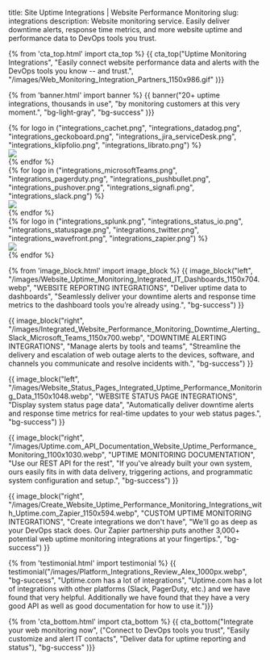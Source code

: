 title: Site Uptime Integrations | Website Performance Monitoring
slug: integrations
description: Website monitoring service. Easily deliver downtime alerts, response time metrics, and more website uptime and performance data to DevOps tools you trust.

{% from 'cta_top.html' import cta_top %} 
{{ cta_top("Uptime Monitoring Integrations",
  "Easily connect website performance data and alerts with the DevOps tools you know -- and trust.",
  "/images/Web_Monitoring_Integration_Partners_1150x986.gif"
)}}


{% from 'banner.html' import banner %} 
{{ banner("<span class='text-success'>20+</span> uptime integrations, <span class='text-success'>thousands</span> in use",
  "by monitoring customers at this very moment.",
  "bg-light-gray",
  "bg-success"
)}}


<div class="container bg-white my-5">
  <div class="card-deck mb-5">
    {% for logo in ("integrations_cachet.png", "integrations_datadog.png", "integrations_geckoboard.png", "integrations_jira_serviceDesk.png", "integrations_klipfolio.png", "integrations_librato.png") %}
    <div class="card bg-white text-white shadow">
      <img class="card-img my-auto p-4" src="/images/{{ logo }}">
      <div class="card-img-overlay">
      </div>
    </div>
     {% endfor %}
  </div>
  <div class="card-deck mb-5">
    {% for logo in ("integrations_microsoftTeams.png", "integrations_pagerduty.png", "integrations_pushbullet.png", "integrations_pushover.png", "integrations_signafi.png", "integrations_slack.png") %}
    <div class="card bg-white text-white shadow">
      <img class="card-img my-auto p-4" src="/images/{{ logo }}">
      <div class="card-img-overlay">
      </div>
    </div>
    {% endfor %}
  </div>
  <div class="card-deck mb-5">
    {% for logo in ("integrations_splunk.png", "integrations_status_io.png", "integrations_statuspage.png", "integrations_twitter.png", "integrations_wavefront.png", "integrations_zapier.png") %}
    <div class="card bg-white text-white shadow">
      <img class="card-img my-auto p-4" src="/images/{{ logo }}">
      <div class="card-img-overlay">
      </div>
    </div>
    {% endfor %}
  </div>
</div>


{% from 'image_block.html' import image_block %}
{{ image_block("left", "/images/Website_Uptime_Monitoring_Integrated_IT_Dashboards_1150x704.webp",
"WEBSITE REPORTING INTEGRATIONS",
"Deliver uptime data to dashboards",
"Seamlessly deliver your downtime alerts and response time metrics to the dashboard tools you’re already using.",
"bg-success") }}

{{ image_block("right", "/images/Integrated_Website_Performance_Monitoring_Downtime_Alerting_Slack_Microsoft_Teams_1150x700.webp",
"DOWNTIME ALERTING INTEGRATIONS",
"Manage alerts by tools and teams",
"Streamline the delivery and escalation of web outage alerts to the devices, software, and channels you communicate and resolve incidents with.",
"bg-success") }}

{{ image_block("left", "/images/Website_Status_Pages_Integrated_Uptime_Performance_Monitoring_Data_1150x1048.webp",
"WEBSITE STATUS PAGE INTEGRATIONS",
"Display system status page data",
"Automatically deliver downtime alerts and response time metrics for real-time updates to your web status pages.",
"bg-success") }}

{{ image_block("right", "/images/Uptime.com_API_Documentation_Website_Uptime_Performance_Monitoring_1100x1030.webp",
"UPTIME MONITORING DOCUMENTATION",
"Use our REST API for the rest",
"If you've already built your own system, ours easily fits in with data delivery, triggering actions, and programmatic system configuration and setup.",
"bg-success") }}

{{ image_block("right", "/images/Create_Website_Uptime_Performance_Monitoring_Integrations_with_Uptime.com_Zapier_1150x594.webp",
"CUSTOM UPTIME MONITORING INTEGRATIONS",
"Create integrations we don't have",
"We'll go as deep as your DevOps stack does. Our Zapier partnership puts another 3,000+ potential web uptime monitoring integrations at your fingertips.",
"bg-success") }}


{% from 'testimonial.html' import testimonial %}
{{ testimonial("/images/Platform_Integrations_Review_Alex_1000px.webp",
  "bg-success",
  "Uptime.com has a lot of integrations",
  "Uptime.com has a lot of integrations with other platforms (Slack, PagerDuty, etc.) and we have found that very helpful. Additionally we have found that they have a very good API as well as good documentation for how to use it.")}}


{% from 'cta_bottom.html' import cta_bottom %} 
{{ cta_bottom("Integrate your web monitoring now",
  ("Connect to DevOps tools you trust", 
  "Easily customize and alert IT contacts",
  "Deliver data for uptime reporting and status"),
  "bg-success"
  )}}
